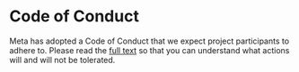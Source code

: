 # Code of Conduct

Meta has adopted a Code of Conduct that we expect project participants to
adhere to.
Please read the [full text](https://opensource.fb.com/code-of-conduct/)
so that you can understand what actions will and will not be tolerated.
